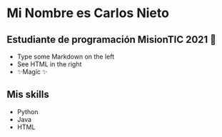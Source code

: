 # Mi Nombre es Carlos Nieto

## Estudiante de programación MisionTIC 2021 🤗

- Type some Markdown on the left
- See HTML in the right
- ✨Magic ✨

## Mis skills

- Python
- Java
- HTML
